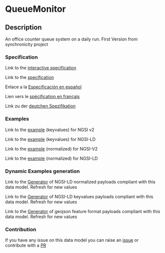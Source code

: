 # QueueMonitor

## Description 

An office counter queue system on a daily run. First Version from synchronicity project
### Specification

Link to the [interactive specification](https://swagger.lab.fiware.org/?url=https://github.com/smart-data-models/dataModel.QueueManagement/blob/master/QueueMonitor/swagger.yaml)

Link to the [specification](https://github.com/smart-data-models/dataModel.QueueManagement/blob/master/QueueMonitor/doc/spec.md)

Enlace a la [Especificación en español](https://github.com/smart-data-models/dataModel.QueueManagement/blob/master/QueueMonitor/doc/spec_ES.md)

Lien vers le [spécification en français](https://github.com/smart-data-models/dataModel.QueueManagement/blob/master/QueueMonitor/doc/spec_FR.md)

Link zu der [deutchen Spezifikation](https://github.com/smart-data-models/dataModel.QueueManagement/blob/master/QueueMonitor/doc/spec_DE.md)
### Examples

Link to the [example](https://github.com/smart-data-models/dataModel.QueueManagement/blob/master/QueueMonitor/examples/example.json) (keyvalues) for NGSI v2

Link to the [example](https://github.com/smart-data-models/dataModel.QueueManagement/blob/master/QueueMonitor/examples/example.jsonld) (keyvalues) for NGSI-LD

Link to the [example](https://github.com/smart-data-models/dataModel.QueueManagement/blob/master/QueueMonitor/examples/example-normalized.json) (normalized) for NGSI-V2

Link to the [example](https://github.com/smart-data-models/dataModel.QueueManagement/blob/master/QueueMonitor/examples/example-normalized.jsonld) (normalized) for NGSI-LD
### Dynamic Examples generation

Link to the [Generator](https://smartdatamodels.org/extra/ngsi-ld_generator_v0.92.php?schemaUrl=https://raw.githubusercontent.com/smart-data-models/dataModel.QueueManagement/master/QueueMonitor/schema.json&email=info@smartdatamodels.org) of NGSI-LD normalized payloads compliant with this data model. Refresh for new values

Link to the [Generator](https://smartdatamodels.org/extra/ngsi-ld_generator_keyvalues_v0.92.php?schemaUrl=https://raw.githubusercontent.com/smart-data-models/dataModel.QueueManagement/master/QueueMonitor/schema.json&email=info@smartdatamodels.org) of NGSI-LD keyvalues payloads compliant with this data model. Refresh for new values

Link to the [Generator](https://smartdatamodels.org/extra/geojson_features_generator_v1.0.php?schemaUrl=https://raw.githubusercontent.com/smart-data-models/dataModel.QueueManagement/master/QueueMonitor/schema.json&email=info@smartdatamodels.org) of geojson feature format payloads compliant with this data model. Refresh for new values
### Contribution

 If you have any issue on this data model you can raise an [issue](https://github.com/smart-data-models/dataModel.QueueManagement/issues)  or contribute with a [PR](https://github.com/smart-data-models/dataModel.QueueManagement/pulls)